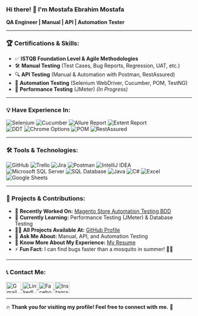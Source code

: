 ### Hi there! 👋 I'm Mostafa Ebrahim Mostafa  
**QA Engineer | Manual | API | Automation Tester**

---

### 🏆 Certifications & Skills:
- ✅ **ISTQB Foundation Level & Agile Methodologies**
- 🛠 **Manual Testing** (Test Cases, Bug Reports, Regression, UAT, etc.)
- 🔍 **API Testing** (Manual & Automation with Postman, RestAssured)
- 🤖 **Automation Testing** (Selenium WebDriver, Cucumber, POM, TestNG)
- 🚀 **Performance Testing** (JMeter) *(In Progress)*

---

### 💡 Have Experience In:  
![Selenium](https://img.shields.io/badge/Selenium-00AA01?style=for-the-badge&logo=selenium&logoColor=ffffff)  ![Cucumber](https://img.shields.io/badge/Cucumber-43B02A?style=for-the-badge&logo=cucumber&logoColor=ffffff)  ![Allure Report](https://img.shields.io/badge/Allure_Report-E4405F?style=for-the-badge)  ![Extent Report](https://img.shields.io/badge/Extent_Report-0077B5?style=for-the-badge)  
![DDT](https://img.shields.io/badge/DDT-FFA500?style=for-the-badge)  ![Chrome Options](https://img.shields.io/badge/Chrome_Options-4285F4?style=for-the-badge)  ![POM](https://img.shields.io/badge/POM-00A98F?style=for-the-badge)  ![RestAssured](https://img.shields.io/badge/RestAssured-008000?style=for-the-badge)

---

### 🛠 Tools & Technologies:  
![GitHub](https://img.shields.io/badge/GitHub-181717?style=for-the-badge&logo=github&logoColor=ffffff)  ![Trello](https://img.shields.io/badge/Trello-0052CC?style=for-the-badge&logo=trello&logoColor=ffffff)  ![Jira](https://img.shields.io/badge/Jira-0052CC?style=for-the-badge&logo=jira&logoColor=ffffff)  ![Postman](https://img.shields.io/badge/Postman-FF6C37?style=for-the-badge&logo=postman&logoColor=ffffff)  ![IntelliJ IDEA](https://img.shields.io/badge/IntelliJIDEA-000000.svg?style=for-the-badge&logo=intellij-idea&logoColor=white)  
![Microsoft SQL Server](https://img.shields.io/badge/Microsoft_SQL_Server-CC2927?style=for-the-badge&logo=microsoft-sql-server&logoColor=white)  ![SQL Database](https://img.shields.io/badge/SQL_Database-4479A1?style=for-the-badge&logo=mysql&logoColor=white)  ![Java](https://img.shields.io/badge/Java-%23ED8B00.svg?style=for-the-badge&logo=openjdk&logoColor=white)  ![C#](https://img.shields.io/badge/C%23-%23239120.svg?style=for-the-badge&logo=c-sharp&logoColor=white)  ![Excel](https://img.shields.io/badge/Excel-217346?style=for-the-badge&logo=microsoft-excel&logoColor=white)  
![Google Sheets](https://img.shields.io/badge/Google_Sheets-34A853?style=for-the-badge&logo=googlesheets&logoColor=white)  

---

### 🚀 Projects & Contributions:
- 🔭 **Recently Worked On:** [Magento Store Automation Testing BDD](https://github.com/MostafaEbrahimMostafa/MagentoStore_AutomationBDD.git)
- 🌱 **Currently Learning:** Performance Testing (JMeter) & Database Testing
- 👨‍💻 **All Projects Available At:** [GitHub Profile](https://github.com/MostafaEbrahimMostafa)
- 💬 **Ask Me About:** Manual, API, and Automation Testing
- 📄 **Know More About My Experience:** [My Resume](https://drive.google.com/file/d/1qkOOm3tctGRqeKzmLv5_rjlZ1Ac3-qfR/view?usp=sharing)
- ⚡ **Fun Fact:** I can find bugs faster than a mosquito in summer! 🐞😆

---

### 📞 Contact Me:
<a href="mailto:mustafa.ibrahim.qa@gmail.com" target="blank">
  <img align="center" src="https://upload.wikimedia.org/wikipedia/commons/7/7e/Gmail_icon_%282020%29.svg" alt="Gmail" height="30" width="40" />
</a>
<a href="https://linkedin.com/in/mostafa-ibrahim-mostafa-6530b4235" target="blank">
  <img align="center" src="https://raw.githubusercontent.com/rahuldkjain/github-profile-readme-generator/master/src/images/icons/Social/linked-in-alt.svg" alt="LinkedIn" height="30" width="40" />
</a>
<a href="https://fb.com/mostafa.alkady.1004" target="blank">
  <img align="center" src="https://raw.githubusercontent.com/rahuldkjain/github-profile-readme-generator/master/src/images/icons/Social/facebook.svg" alt="Facebook" height="30" width="40" />
</a>
<a href="https://www.instagram.com/mostafa.alkady.1004/" target="blank">
  <img align="center" src="https://upload.wikimedia.org/wikipedia/commons/a/a5/Instagram_icon.png" alt="Instagram" height="30" width="40" />
</a>
</p>

---

🔥 **Thank you for visiting my profile! Feel free to connect with me.** 🚀

